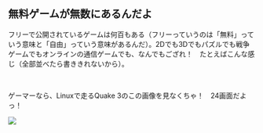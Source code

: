<?php require("../../entete.php"); ?> <?php require("../../base.php"); ?>

<div id="corps">

<h2>無料ゲームが無数にあるんだよ</h2>

<p>フリーで公開されているゲームは何百もある（フリーっていうのは「無料」っていう意味と「自由」っていう意味があるんだ）。2Dでも3Dでもパズルでも戦争ゲームでもオンラインの通信ゲームでも、なんでもござれ！　たとえばこんな感じ（全部並べたら書ききれないから）。</p>

<div id="items">

<?php all_games_from_file (); ?>

<br class="clearboth" />
</div>

<p>ゲーマーなら、Linuxで走るQuake 3のこの画像を見なくちゃ！　24画面だよっ！</p>

<p><a href="Images/quake_24_screens.jpg"><img src="Images/quake_24_screens_thumbnail.jpg" /></a></p>

</div>


